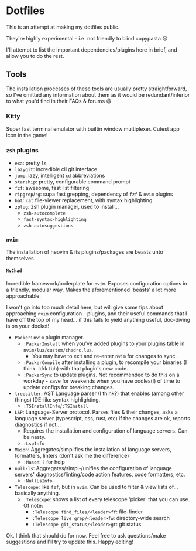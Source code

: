 # Dotfiles

This is an attempt at making my dotfiles public.

They're highly experimental - i.e. not friendly to blind copypasta :laughing:

I'll attempt to list the important dependencies/plugins here in brief, and allow you to do the rest.

## Tools

The installation processes of these tools are usually pretty straightforward, so I've omitted any information about them as it would be redundant/inferior to what you'd find in their FAQs & forums :smile:

### Kitty

Super fast terminal emulator with builtin window multiplexer. Cutest app icon in the game!

### `zsh` plugins

- `exa`: pretty `ls`
- `lazygit`: incredible cli git interface
- `jump`: lazy, intelligent `cd` abbreviations
- `starship`: pretty, configurable command prompt
- `fzf`: awesome, fast list filtering
- `ripgrep`/`rg`: supa fast grepping, dependency of `fzf` & `nvim` plugins
- `bat`: `cat` file-viewer replacement, with syntax highlighting
- `zplug`: zsh plugin manager, used to install...
  - `zsh-autocomplete`
  - `fast-syntax-highlighting`
  - `zsh-autosuggestions`

### `nvim`

The installation of neovim & its plugins/packages are beasts unto themselves.

#### `NvChad`

Incredible framework/boilerplate for `nvim`. Exposes configuration options in a friendly, modular way. Makes the aforementioned 'beasts' a lot more approachable.

I won't go into too much detail here, but will give some tips about approaching `nvim` configuration - plugins, and their useful commands that I have off the top of my head... if this fails to yield anything useful, doc-diving is on your docket!

- `Packer`: `nvim` plugin manager. 
  - `:PackerInstall` when you've added plugins to your plugins table in `nvim/lua/custom/chadrc.lua`.
    - You may have to exit and re-enter `nvim` for changes to sync.
  - `:PackerCompile` after installing a plugin, to recompile your binaries (I think. Idrk tbh) with that plugin's new code.
  - `:PackerSync` to update plugins. Not recommended to do this on a workday - save for weekends when you have oodles(!) of time to update configs for breaking changes.
- `treesitter`: AST Language parser (I think?) that enables (among other things) IDE-like syntax highlighting.
  - `:TSInstallInfo`/`:TSInstall`
- `LSP`: Language-Server protocol. Parses files & their changes, asks a language server (typescript, css, rust, etc) if the changes are ok, reports diagnostics if not...
  - Requires the installation and configuration of language servers. Can be nasty.
  - `:LspInfo`
- `Mason`: Aggregates/simplifies the installation of language servers, formatters, linters (don't ask me the difference)
  - `:Mason`: `?` for help
- `null-ls`: Aggregates/simpl-/unifies the configuration of language servers' diagnostics/linting/code action features, code formatters, etc.
  - `:NullLsInfo`
- `Telescope`: like `fzf`, but in `nvim`. Can be used to filter & view lists of... basically anything. 
  - `:Telescope`: shows a list of every telescope 'picker' that you can use. Of note:
    - `:Telescope find_files/<leader>ff`: file-finder
    - `:Telescope live_grep/<leader>fw`: directory-wide search
    - `:Telescope git_status/<leader>gt`: git status


Ok. I think that should do for now. Feel free to ask questions/make suggestions and I'll try to update this. Happy editing!
